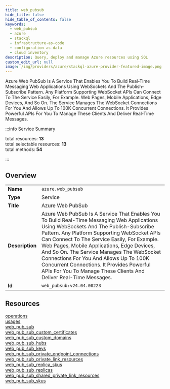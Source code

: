 ```yaml
---
title: web_pubsub
hide_title: false
hide_table_of_contents: false
keywords:
  - web_pubsub
  - azure
  - stackql
  - infrastructure-as-code
  - configuration-as-data
  - cloud inventory
description: Query, deploy and manage Azure resources using SQL
custom_edit_url: null
image: /img/providers/azure/stackql-azure-provider-featured-image.png
---
```


Azure Web PubSub Is A Service That Enables You To Build Real-Time Messaging Web Applications Using WebSockets And The Publish-Subscribe Pattern. Any Platform Supporting WebSocket APIs Can Connect To The Service Easily, For Example. Web Pages, Mobile Applications, Edge Devices, And So On. The Service Manages The WebSocket Connections For You And Allows Up To 100K Concurrent Connections. It Provides Powerful APIs For You To Manage These Clients And Deliver Real-Time Messages.  
    
:::info Service Summary

<div class="row">
<div class="providerDocColumn">
<span>total resources:&nbsp;<b>13</b></span><br />
<span>total selectable resources:&nbsp;<b>13</b></span><br />
<span>total methods:&nbsp;<b>54</b></span><br />
</div>
</div>

:::

## Overview
<table><tbody>
<tr><td><b>Name</b></td><td><code>azure.web_pubsub</code></td></tr>
<tr><td><b>Type</b></td><td>Service</td></tr>
<tr><td><b>Title</b></td><td>Azure Web PubSub</td></tr>
<tr><td><b>Description</b></td><td>Azure Web PubSub Is A Service That Enables You To Build Real-Time Messaging Web Applications Using WebSockets And The Publish-Subscribe Pattern. Any Platform Supporting WebSocket APIs Can Connect To The Service Easily, For Example. Web Pages, Mobile Applications, Edge Devices, And So On. The Service Manages The WebSocket Connections For You And Allows Up To 100K Concurrent Connections. It Provides Powerful APIs For You To Manage These Clients And Deliver Real-Time Messages.</td></tr>
<tr><td><b>Id</b></td><td><code>web_pubsub:v24.04.00223</code></td></tr>
</tbody></table>

## Resources
<div class="row">
<div class="providerDocColumn">
<a href="/providers/azure/web_pubsub/operations/">operations</a><br />
<a href="/providers/azure/web_pubsub/usages/">usages</a><br />
<a href="/providers/azure/web_pubsub/web_pub_sub/">web_pub_sub</a><br />
<a href="/providers/azure/web_pubsub/web_pub_sub_custom_certificates/">web_pub_sub_custom_certificates</a><br />
<a href="/providers/azure/web_pubsub/web_pub_sub_custom_domains/">web_pub_sub_custom_domains</a><br />
<a href="/providers/azure/web_pubsub/web_pub_sub_hubs/">web_pub_sub_hubs</a><br />
<a href="/providers/azure/web_pubsub/web_pub_sub_keys/">web_pub_sub_keys</a><br />
</div>
<div class="providerDocColumn">
<a href="/providers/azure/web_pubsub/web_pub_sub_private_endpoint_connections/">web_pub_sub_private_endpoint_connections</a><br />
<a href="/providers/azure/web_pubsub/web_pub_sub_private_link_resources/">web_pub_sub_private_link_resources</a><br />
<a href="/providers/azure/web_pubsub/web_pub_sub_replica_skus/">web_pub_sub_replica_skus</a><br />
<a href="/providers/azure/web_pubsub/web_pub_sub_replicas/">web_pub_sub_replicas</a><br />
<a href="/providers/azure/web_pubsub/web_pub_sub_shared_private_link_resources/">web_pub_sub_shared_private_link_resources</a><br />
<a href="/providers/azure/web_pubsub/web_pub_sub_skus/">web_pub_sub_skus</a><br />
</div>
</div>
